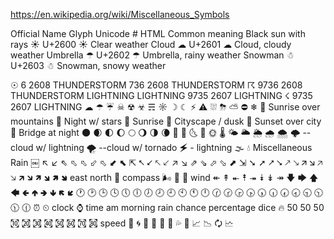 https://en.wikipedia.org/wiki/Miscellaneous_Symbols

Official Name	Glyph	Unicode #	HTML	Common meaning
Black sun with rays	☀	U+2600	&#9728;	Clear weather
Cloud	☁	U+2601	&#9729;	Cloud, cloudy weather
Umbrella	☂	U+2602	&#9730;	Umbrella, rainy weather
Snowman	☃	U+2603	&#9731;	Snowman, snowy weather

☉
6	2608	 	THUNDERSTORM
736	2608	 	THUNDERSTORM
☈	9736	2608	 	THUNDERSTORM
LIGHTNING
	LIGHTNING
	9735	2607	 	LIGHTNING
☇	9735	2607	 	LIGHTNING
☁
☂
☔
☠
☢
☣
☴
☼
☽
☾
⚡
⚠
⛆
⛈
⛅
⛔
❄
🌄 Sunrise over mountains
🌃 Night w/ stars
🌅 Sunrise
🌆 Cityscape / dusk 
🌇 Sunset over city
🌉 Bridge at night
🌑
🌒
🌓
🌔
🌕
🌖
🌗
🌘
🌙
🌛
🌜
🌝
🌞
🌡
🌤
🌥
🌦
🌧
🌨
🌩 -- cloud w/ lightning
🌪 --cloud w/ tornado
🗲 - lightning
🌫
💧
Miscellaneous
Rain
￼
↖
↙
⇖
⬁
⬁
⬃
⬁
⬋
⬉
⇱
⭦
⭩
🡔
🡗
↗
↘
⇗
⇘
⬀
⬂
⬈
⇲
➘
➚
⭧
⭨
🡕
🡖
🡭
🡮
🡥
🡦
🡵
🡶
🡽
🡾
🢅
🢆
east
north
🧭
compass
🌬
🍃
💨
wind
↞
↟
⯬
⯭
⯮
⯯
↡
↠
🡇
🡆
🡅
🡄
🢀
🢁
🢂
🢃
🢄
🢇
🕐
🕑
🕒
🕓
🕔
🕕
🕖
🕗
🕘
🕙
🕚
🕛
🕜
🕝
🕞
🕟
🕠
🕡
🕢
🕣
🕤
🕥
🕦
🕧
⏰
⏲
clock
⌚
time
am
morning
rain
chance
percentage
dice
🔥
50
50 50
㉈
㉉
㉊
㉋
㉌
㉍
㉎
㉏
speed
🎰
🌀
🌁
🌂
🌊
🎲
💦
💭
📈
📉
🗘
🗠
